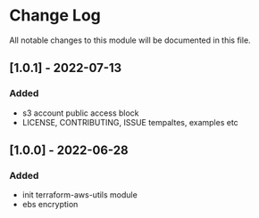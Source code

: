 # Change Log

All notable changes to this module will be documented in this file.

## [1.0.1] - 2022-07-13

### Added

- s3 account public access block
- LICENSE, CONTRIBUTING, ISSUE tempaltes, examples etc

## [1.0.0] - 2022-06-28

### Added

- init terraform-aws-utils module
- ebs encryption
